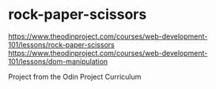 # rock-paper-scissors
https://www.theodinproject.com/courses/web-development-101/lessons/rock-paper-scissors 
https://www.theodinproject.com/courses/web-development-101/lessons/dom-manipulation

Project from the Odin Project Curriculum
